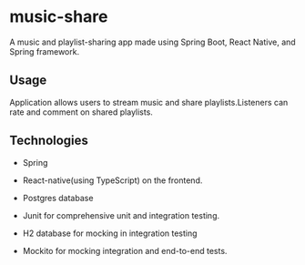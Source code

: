 # music-share
A music and playlist-sharing app made using Spring Boot, React Native, and Spring framework.
## Usage
Application allows users to stream music and share playlists.Listeners can rate and comment on shared playlists.
## Technologies
- Spring
- React-native(using TypeScript) on the frontend.
- Postgres database
- Junit for comprehensive unit and integration testing.

- H2 database for mocking in integration testing
- Mockito for mocking integration and end-to-end tests.

